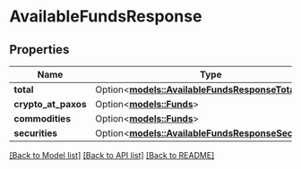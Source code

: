 # AvailableFundsResponse

## Properties

Name | Type | Description | Notes
------------ | ------------- | ------------- | -------------
**total** | Option<[**models::AvailableFundsResponseTotal**](availableFundsResponse_total.md)> |  | [optional]
**crypto_at_paxos** | Option<[**models::Funds**](funds.md)> |  | [optional]
**commodities** | Option<[**models::Funds**](funds.md)> |  | [optional]
**securities** | Option<[**models::AvailableFundsResponseSecurities**](availableFundsResponse_securities.md)> |  | [optional]

[[Back to Model list]](../README.md#documentation-for-models) [[Back to API list]](../README.md#documentation-for-api-endpoints) [[Back to README]](../README.md)



